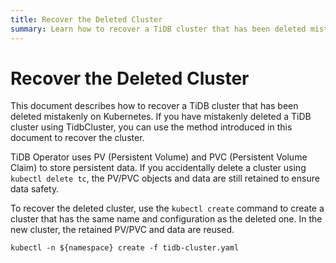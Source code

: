 ```yaml
---
title: Recover the Deleted Cluster
summary: Learn how to recover a TiDB cluster that has been deleted mistakenly.
---
```


# Recover the Deleted Cluster

This document describes how to recover a TiDB cluster that has been deleted mistakenly on Kubernetes. If you have mistakenly deleted a TiDB cluster using TidbCluster, you can use the method introduced in this document to recover the cluster.

TiDB Operator uses PV (Persistent Volume) and PVC (Persistent Volume Claim) to store persistent data. If you accidentally delete a cluster using `kubectl delete tc`, the PV/PVC objects and data are still retained to ensure data safety.

To recover the deleted cluster, use the `kubectl create` command to create a cluster that has the same name and configuration as the deleted one. In the new cluster, the retained PV/PVC and data are reused.


```shell
kubectl -n ${namespace} create -f tidb-cluster.yaml
```

